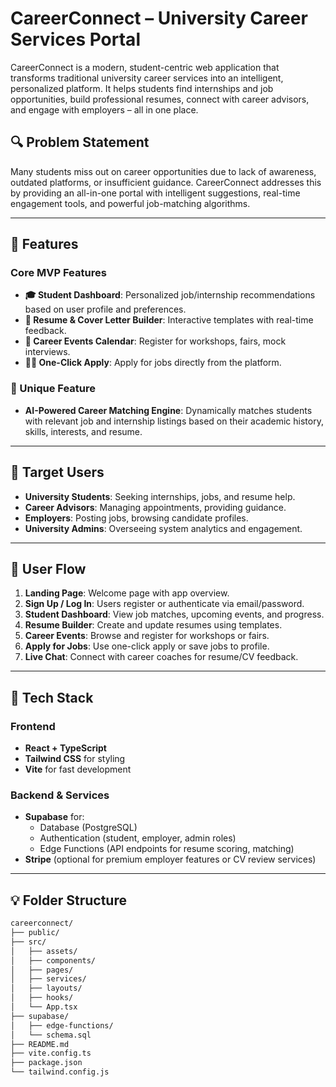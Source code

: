 # CareerConnect – University Career Services Portal

CareerConnect is a modern, student-centric web application that transforms traditional university career services into an intelligent, personalized platform. It helps students find internships and job opportunities, build professional resumes, connect with career advisors, and engage with employers – all in one place.

## 🔍 Problem Statement

Many students miss out on career opportunities due to lack of awareness, outdated platforms, or insufficient guidance. CareerConnect addresses this by providing an all-in-one portal with intelligent suggestions, real-time engagement tools, and powerful job-matching algorithms.

---

## 🎯 Features

### Core MVP Features
- **🎓 Student Dashboard**: Personalized job/internship recommendations based on user profile and preferences.
- **📝 Resume & Cover Letter Builder**: Interactive templates with real-time feedback.
- **📅 Career Events Calendar**: Register for workshops, fairs, mock interviews.
- **🧑‍💼 One-Click Apply**: Apply for jobs directly from the platform.

### 🎯 Unique Feature
- **AI-Powered Career Matching Engine**: Dynamically matches students with relevant job and internship listings based on their academic history, skills, interests, and resume.

---

## 👥 Target Users

- **University Students**: Seeking internships, jobs, and resume help.
- **Career Advisors**: Managing appointments, providing guidance.
- **Employers**: Posting jobs, browsing candidate profiles.
- **University Admins**: Overseeing system analytics and engagement.

---

## 🔁 User Flow

1. **Landing Page**: Welcome page with app overview.
2. **Sign Up / Log In**: Users register or authenticate via email/password.
3. **Student Dashboard**: View job matches, upcoming events, and progress.
4. **Resume Builder**: Create and update resumes using templates.
5. **Career Events**: Browse and register for workshops or fairs.
6. **Apply for Jobs**: Use one-click apply or save jobs to profile.
7. **Live Chat**: Connect with career coaches for resume/CV feedback.

---

## 🧱 Tech Stack

### Frontend
- **React + TypeScript**
- **Tailwind CSS** for styling
- **Vite** for fast development

### Backend & Services
- **Supabase** for:
  - Database (PostgreSQL)
  - Authentication (student, employer, admin roles)
  - Edge Functions (API endpoints for resume scoring, matching)
- **Stripe** (optional for premium employer features or CV review services)

---

## 💡 Folder Structure

```bash
careerconnect/
├── public/
├── src/
│   ├── assets/
│   ├── components/
│   ├── pages/
│   ├── services/
│   ├── layouts/
│   ├── hooks/
│   └── App.tsx
├── supabase/
│   ├── edge-functions/
│   └── schema.sql
├── README.md
├── vite.config.ts
├── package.json
└── tailwind.config.js
